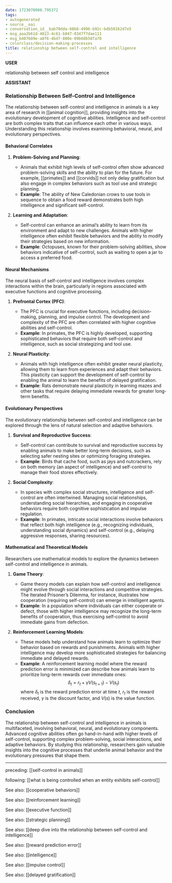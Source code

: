 ```yaml
---
date: 1723070908.795372
tags:
- autogenerated
- source__oai
- conversation_id__bab70dda-60b6-4996-b92c-bdb50162d7e5
- msg_aaa2b61d-4823-4c61-b847-0347f7dae111
- msg_b407689e-a8f6-4bd7-800e-09b68b58fa70
- colorclass/decision-making-processes
title: relationship between self-control and intelligence
---
```


**USER**

relationship between self control and intelligence


**ASSISTANT**

### Relationship Between Self-Control and Intelligence

The relationship between self-control and intelligence in animals is a key area of research in [[animal cognition]], providing insights into the evolutionary development of cognitive abilities. Intelligence and self-control are both complex traits that can influence each other in various ways. Understanding this relationship involves examining behavioral, neural, and evolutionary perspectives.

#### Behavioral Correlates

1. **Problem-Solving and Planning**:
   - Animals that exhibit high levels of self-control often show advanced problem-solving skills and the ability to plan for the future. For example, [[primates]] and [[corvids]] not only delay gratification but also engage in complex behaviors such as tool use and strategic planning.
   - **Example**: The ability of New Caledonian crows to use tools in sequence to obtain a food reward demonstrates both high intelligence and significant self-control.

2. **Learning and Adaptation**:
   - Self-control can enhance an animal’s ability to learn from its environment and adapt to new challenges. Animals with higher intelligence often exhibit flexible behaviors and the ability to modify their strategies based on new information.
   - **Example**: Octopuses, known for their problem-solving abilities, show behaviors indicative of self-control, such as waiting to open a jar to access a preferred food.

#### Neural Mechanisms

The neural basis of self-control and intelligence involves complex interactions within the brain, particularly in regions associated with executive functions and cognitive processing.

1. **Prefrontal Cortex (PFC)**:
   - The PFC is crucial for executive functions, including decision-making, planning, and impulse control. The development and complexity of the PFC are often correlated with higher cognitive abilities and self-control.
   - **Example**: In primates, the PFC is highly developed, supporting sophisticated behaviors that require both self-control and intelligence, such as social strategizing and tool use.

2. **Neural Plasticity**:
   - Animals with high intelligence often exhibit greater neural plasticity, allowing them to learn from experiences and adapt their behaviors. This plasticity can support the development of self-control by enabling the animal to learn the benefits of delayed gratification.
   - **Example**: Rats demonstrate neural plasticity in learning mazes and other tasks that require delaying immediate rewards for greater long-term benefits.

#### Evolutionary Perspectives

The evolutionary relationship between self-control and intelligence can be explored through the lens of natural selection and adaptive behaviors.

1. **Survival and Reproductive Success**:
   - Self-control can contribute to survival and reproductive success by enabling animals to make better long-term decisions, such as selecting safer nesting sites or optimizing foraging strategies.
   - **Example**: Birds that cache food, such as jays and nutcrackers, rely on both memory (an aspect of intelligence) and self-control to manage their food stores effectively.

2. **Social Complexity**:
   - In species with complex social structures, intelligence and self-control are often intertwined. Managing social relationships, understanding social hierarchies, and engaging in cooperative behaviors require both cognitive sophistication and impulse regulation.
   - **Example**: In primates, intricate social interactions involve behaviors that reflect both high intelligence (e.g., recognizing individuals, understanding social dynamics) and self-control (e.g., delaying aggressive responses, sharing resources).

#### Mathematical and Theoretical Models

Researchers use mathematical models to explore the dynamics between self-control and intelligence in animals.

1. **Game Theory**:
   - Game theory models can explain how self-control and intelligence might evolve through social interactions and competitive strategies. The Iterated Prisoner’s Dilemma, for instance, illustrates how cooperation (requiring self-control) can emerge in intelligent agents.
   - **Example**: In a population where individuals can either cooperate or defect, those with higher intelligence may recognize the long-term benefits of cooperation, thus exercising self-control to avoid immediate gains from defection.

2. **Reinforcement Learning Models**:
   - These models help understand how animals learn to optimize their behavior based on rewards and punishments. Animals with higher intelligence may develop more sophisticated strategies for balancing immediate and delayed rewards.
   - **Example**: A reinforcement learning model where the reward prediction error is minimized can describe how animals learn to prioritize long-term rewards over immediate ones:
     $$ \delta_t = r_t + \gamma V(s_{t+1}) - V(s_t) $$
     where $\delta_t$ is the reward prediction error at time $t$, $r_t$ is the reward received, $\gamma$ is the discount factor, and $V(s)$ is the value function.

### Conclusion

The relationship between self-control and intelligence in animals is multifaceted, involving behavioral, neural, and evolutionary components. Advanced cognitive abilities often go hand-in-hand with higher levels of self-control, supporting complex problem-solving, social interactions, and adaptive behaviors. By studying this relationship, researchers gain valuable insights into the cognitive processes that underlie animal behavior and the evolutionary pressures that shape them.


---

preceding: [[self-control in animals]]  


following: [[what is being controlled when an entity exhibits self-control]]

See also: [[cooperative behaviors]]


See also: [[reinforcement learning]]


See also: [[executive function]]


See also: [[strategic planning]]


See also: [[deep dive into the relationship between self-control and intelligence]]


See also: [[reward prediction error]]


See also: [[intelligence]]


See also: [[impulse control]]


See also: [[delayed gratification]]